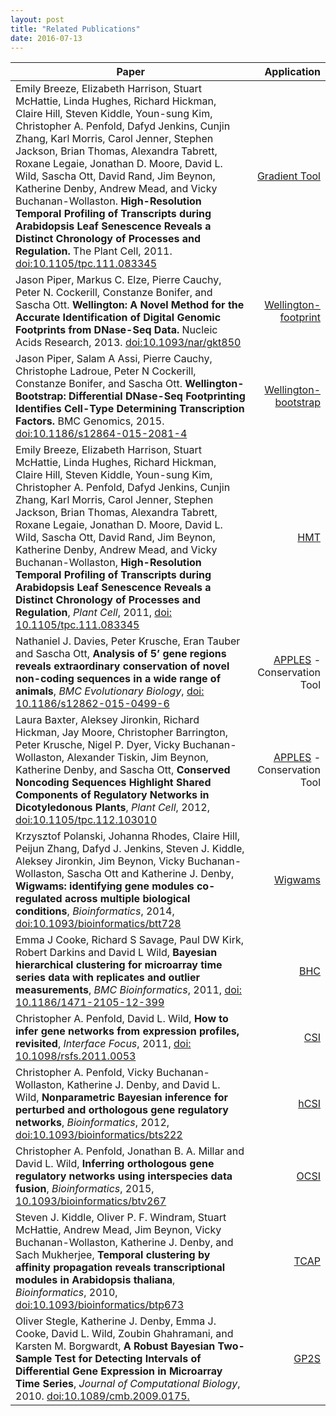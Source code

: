 ```yaml
---
layout: post
title: "Related Publications"
date: 2016-07-13
---
```


|   Paper | Application |
|-------------|-------------:|
| Emily Breeze, Elizabeth Harrison, Stuart McHattie, Linda Hughes, Richard Hickman, Claire Hill, Steven Kiddle, Youn-sung Kim, Christopher A. Penfold, Dafyd Jenkins, Cunjin Zhang, Karl Morris, Carol Jenner, Stephen Jackson, Brian Thomas, Alexandra Tabrett, Roxane Legaie, Jonathan D. Moore, David L. Wild, Sascha Ott, David Rand, Jim Beynon, Katherine Denby, Andrew Mead, and Vicky Buchanan-Wollaston. **High-Resolution Temporal Profiling of Transcripts during Arabidopsis Leaf Senescence Reveals a Distinct Chronology of Processes and Regulation.** The Plant Cell, 2011. [doi:10.1105/tpc.111.083345](http://dx.doi.org/10.1105/tpc.111.083345) | [Gradient Tool](https://github.com/cyversewarwick/gradienttool) |
| Jason Piper, Markus C. Elze, Pierre Cauchy, Peter N. Cockerill, Constanze Bonifer, and Sascha Ott. **Wellington: A Novel Method for the Accurate Identification of Digital Genomic Footprints from DNase-Seq Data.** Nucleic Acids Research, 2013. [doi:10.1093/nar/gkt850](http://dx.doi.org/10.1093/nar/gkt850) | [Wellington-footprint](https://github.com/cyversewarwick/wellington-footprint/) |
| Jason Piper, Salam A Assi, Pierre Cauchy, Christophe Ladroue, Peter N Cockerill, Constanze Bonifer, and Sascha Ott. **Wellington-Bootstrap: Differential DNase-Seq Footprinting Identifies Cell-Type Determining Transcription Factors.** BMC Genomics, 2015. [doi:10.1186/s12864-015-2081-4](http://dx.doi.org/10.1186/s12864-015-2081-4) | [Wellington-bootstrap](https://github.com/cyversewarwick/wellington-bootstrap/) |
| Emily Breeze, Elizabeth Harrison, Stuart McHattie, Linda Hughes, Richard Hickman, Claire Hill, Steven Kiddle, Youn-sung Kim, Christopher A. Penfold, Dafyd Jenkins, Cunjin Zhang, Karl Morris, Carol Jenner, Stephen Jackson, Brian Thomas, Alexandra Tabrett, Roxane Legaie, Jonathan D. Moore, David L. Wild, Sascha Ott, David Rand, Jim Beynon, Katherine Denby, Andrew Mead, and Vicky Buchanan-Wollaston, **High-Resolution Temporal Profiling of Transcripts during Arabidopsis Leaf Senescence Reveals a Distinct Chronology of Processes and Regulation**, *Plant Cell*, 2011, [doi: 10.1105/tpc.111.083345](http://dx.doi.org/10.1105/tpc.111.083345) | [HMT](https://github.com/cyversewarwick/hmt/)|
| Nathaniel J. Davies, Peter Krusche, Eran Tauber and Sascha Ott, **Analysis of 5’ gene regions reveals extraordinary conservation of novel non-coding sequences in a wide range of animals**, *BMC Evolutionary Biology*, [doi: 10.1186/s12862-015-0499-6](http://dx.doi.org/10.1186/s12862-015-0499-6) | [APPLES](https://github.com/cyversewarwick/apples) - Conservation Tool |
| Laura Baxter, Aleksey Jironkin, Richard Hickman, Jay Moore, Christopher Barrington, Peter Krusche, Nigel P. Dyer, Vicky Buchanan-Wollaston, Alexander Tiskin, Jim Beynon, Katherine Denby, and Sascha Ott, **Conserved Noncoding Sequences Highlight Shared Components of Regulatory Networks in Dicotyledonous Plants**, *Plant Cell*, 2012, [doi:10.1105/tpc.112.103010](http://dx.doi.org/10.1105/tpc.112.103010) | [APPLES](https://github.com/cyversewarwick/apples) - Conservation Tool |
| Krzysztof Polanski, Johanna Rhodes, Claire Hill, Peijun Zhang, Dafyd J. Jenkins, Steven J. Kiddle, Aleksey Jironkin, Jim Beynon, Vicky Buchanan-Wollaston, Sascha Ott and Katherine J. Denby, **Wigwams: identifying gene modules co-regulated across multiple biological conditions**, *Bioinformatics*, 2014, [doi:10.1093/bioinformatics/btt728](http://bioinformatics.oxfordjournals.org/content/30/7/962.long) | [Wigwams](https://github.com/cyversewarwick/wigwams/) |
| Emma J Cooke, Richard S Savage, Paul DW Kirk, Robert Darkins and David L Wild, **Bayesian hierarchical clustering for microarray time series data with replicates and outlier measurements**, *BMC Bioinformatics*, 2011, [doi: 10.1186/1471-2105-12-399](http://bmcbioinformatics.biomedcentral.com/articles/10.1186/1471-2105-12-399)  | [BHC](https://github.com/cyversewarwick/bhc/) |
| Christopher A. Penfold, David L. Wild, **How to infer gene networks from expression profiles, revisited**, *Interface Focus*, 2011, [doi: 10.1098/rsfs.2011.0053](http://rsfs.royalsocietypublishing.org/content/1/6/857.short)  | [CSI](https://github.com/cyversewarwick/csi/) |
|Christopher A. Penfold, Vicky Buchanan-Wollaston, Katherine J. Denby, and David L. Wild, **Nonparametric Bayesian inference for perturbed and orthologous gene regulatory networks**, *Bioinformatics*, 2012, [doi:10.1093/bioinformatics/bts222](http://dx.doi.org/10.1093/bioinformatics/bts222) | [hCSI](https://github.com/cyversewarwick/hcsi/) |
| Christopher A. Penfold, Jonathan B. A. Millar and David L. Wild, **Inferring orthologous gene regulatory networks using interspecies data fusion**, *Bioinformatics*, 2015, [10.1093/bioinformatics/btv267](http://dx.doi.org/10.1093/bioinformatics/btv267) | [OCSI](https://github.com/cyversewarwick/ocsi/) |
| Steven J. Kiddle, Oliver P. F. Windram, Stuart McHattie, Andrew Mead, Jim Beynon, Vicky Buchanan-Wollaston, Katherine J. Denby, and Sach Mukherjee, **Temporal clustering by affinity propagation reveals transcriptional modules in Arabidopsis thaliana**, *Bioinformatics*, 2010, [doi:10.1093/bioinformatics/btp673](https://bioinformatics.oxfordjournals.org/content/26/3/355.full) | [TCAP](https://github.com/cyversewarwick/tcap/) |
|Oliver Stegle, Katherine J. Denby, Emma J. Cooke, David L. Wild, Zoubin Ghahramani, and Karsten M. Borgwardt, **A Robust Bayesian Two-Sample Test for Detecting Intervals of Differential Gene Expression in Microarray Time Series**, *Journal of Computational Biology*, 2010. [doi:10.1089/cmb.2009.0175.](http://online.liebertpub.com/doi/abs/10.1089/cmb.2009.0175) | [GP2S](https://github.com/cyversewarwick/gp2s/) |
